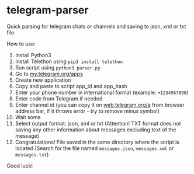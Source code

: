 # telegram-parser
Quick parsing for telegram chats or channels and saving to json, xml or txt file.

How to use:
1. Install Python3
2. Install Telethon using `pip3 install telethon`
3. Run script using `python3 parser.py`
4. Go to [my.telegram.org/apps](https://my.telegram.org/apps)
5. Create new application
6. Copy and paste to script app_id and app_hash
7. Enter your phone number in international format (example: `+1234567890`)
8. Enter code from Telegram if needed
9. Enter channel id (you can copy it on [web.telegram.org/a](https://web.telegram.org/a/) from browser address bar, if it throws error - try to remove minus symbol)
10. Wait some
11. Select output format: json, xml or txt (Attention! TXT format does not saving any other information about messages excluding text of the message)
12. Congratulations! File saved in the same directory where the script is located (Search for the file named `messages.json`, `messages.xml` or `messages.txt`)

Good luck!
